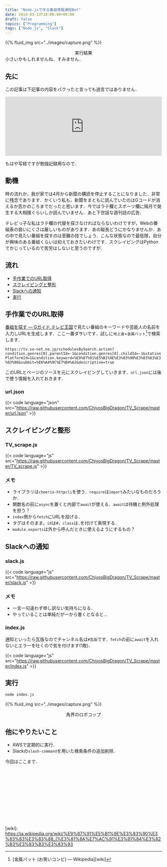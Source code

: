 ```yaml
---
title: "Node.jsで作る番組情報通知Bot"
date: 2019-03-13T18:00:00+09:00
draft: false
topics: ["Programming"]
tags: ["Node.js", "Slack"]
---
```


{{% fluid_img src="../images/capture.png" %}}
<center><figcaption>実行結果</figcaption></center>
小さいかもしれませんね．すみません．

## 先に
この記事は下記事の内容をパクったと言っても過言ではありません．

<iframe src="https://hatenablog-parts.com/embed?url=https%3A%2F%2Fblog.honjala.net%2Fentry%2F2018%2F09%2F13%2F004442" style="border: 0; width: 100%; height: 190px;" allowfullscreen scrolling="no" allow="autoplay; encrypted-media"></iframe>

もはや写経ですが勉強記録用なので．

## 動機
時の流れか，我が家では4月から新聞の購読を停止することになりました．非常に残念であります．かくいう私も，新聞をまともに読んでいたのはGコードが消えるか否かのころまでだったと思います．今ではラテ欄とスポーツ欄に隔月で発生する大相撲ぐらいしか読んでいません．あと下世話な週刊誌の広告．

テレビっ子な私はラテ欄の代替を探さなければならないわけですが，Webの番組表の扱いにくさは厳しいものがあります．あの縦長どうにかなりませんか．あの中で見たい番組を探すのは至難の技でしょう．こんな状態なので最低限，自分が興味のある番組くらいは抑えておきたいわけです．スクレイピングはPythonでかじっているので苦労はしないと思うのですが．

## 流れ
- [手作業でのURL取得](#手作業でのURL取得)
- [スクレイピングと整形](#スクレイピングと整形)
- [Slackへの通知](#Slackへの通知)
- [実行](#実行)

## 手作業でのURL取得
[番組を探す &mdash; Gガイド.テレビ王国][検索]で見たい番組のキーワードや芸能人の名前を入力しURLを生成します．ここ一番ダサいです．試しに`地上波`+`金属バット`[^1]で検索します．

`https://tv.so-net.ne.jp/schedulesBySearch.action?condition.genres[0].parentId=-1&condition.genres[0].childId=-1&stationPlatformId=1&condition.keyword=%E9%87%91%E5%B1%9E%E3%83%90%E3%83%83%E3%83%88&submit=%E6%A4%9C%E7%B4%A2&descriptive=true`

このURLとページのソースを元にスクレイピングしていきます．`url.json`には後で使う情報を入れておきます．
### url.json
{{< code language="json" src="https://raw.githubusercontent.com/ChiyosBigDragon/TV_Scrape/master/url.json" >}}

## スクレイピングと整形
### TV_scrape.js
{{< code language="js" src="https://raw.githubusercontent.com/ChiyosBigDragon/TV_Scrape/master/TV_scrape.js" >}}

### メモ
- ライブラリは`cheerio-httpcli`を使う．`require`は`import`みたいなものだろうか．
- 関数名の前に`async`を置くと内部で`await`が使える．`await`は待機と例外処理を担う？
- `index`側から`fetch`にURLを投げる．
- タグはそのまま，`id`は`#`，`class`は`.`を付けて表現する．
- `module.exports`は外から呼んだときに使えるようにするもの？

## Slackへの通知
### slack.js
{{< code language="js" src="https://raw.githubusercontent.com/ChiyosBigDragon/TV_Scrape/master/slack.js" >}}

### メモ
- 一言一句違わず申し訳ない気持ちになる．
- やっていることは単純だが一から書くとなると…

### index.js
通知といったら瓦版なのでチャンネル名は`#瓦版`です．`fetch`の前に`await`を入れないとエラーを吐くので気を付けます(1敗)．

{{< code language="js" src="https://raw.githubusercontent.com/ChiyosBigDragon/TV_Scrape/master/index.js" >}}

## 実行
```sh
node index.js
```

{{% fluid_img src="../images/capture.png" %}}
<center><figcaption>角界のロボコップ</figcaption></center>

## 他にやりたいこと
- AWSで定期的に実行．
- Slackの`slash-command`を用いた検索条件の追加削除．

今回はここまで．

<div class="iframely-embed"><div class="iframely-responsive" style="height: 168px; padding-bottom: 0;"><a href="https://github.com/ChiyosBigDragon/TV_Scrape" data-iframely-url="//cdn.iframe.ly/1CKV61n"></a></div></div><script async src="//cdn.iframe.ly/embed.js" charset="utf-8"></script>

[ブログ]: https://blog.honjala.net/entry/2018/09/13/004442
[検索]: https://tv.so-net.ne.jp/search/
[wiki]: https://ja.wikipedia.org/wiki/%E9%87%91%E5%B1%9E%E3%83%90%E3%83%83%E3%83%88_(%E3%81%8A%E7%AC%91%E3%81%84%E3%82%B3%E3%83%B3%E3%83%93
[^1]: [金属バット (お笑いコンビ) &mdash; Wikipedia][wiki]
